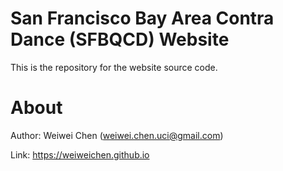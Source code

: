 # San Francisco Bay Area Contra Dance (SFBQCD) Website 

This is the repository for the website source code.


# About
Author: Weiwei Chen (weiwei.chen.uci@gmail.com)

Link: https://weiweichen.github.io
 

